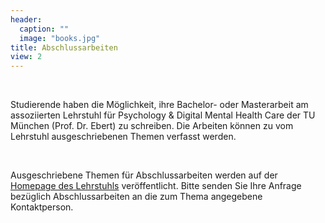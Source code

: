 ```yaml
---
header:
  caption: ""
  image: "books.jpg"
title: Abschlussarbeiten
view: 2
---
```


</br>

Studierende haben die Möglichkeit, ihre Bachelor- oder Masterarbeit am assoziierten Lehrstuhl für Psychology & Digital Mental Health Care der TU München (Prof. Dr. Ebert) zu schreiben. Die Arbeiten können zu vom Lehrstuhl ausgeschriebenen Themen verfasst werden.

</br>

Ausgeschriebene Themen für Abschlussarbeiten werden auf der <a href="https://www.sg.tum.de/digitalhealth/lehre/abschlussarbeiten/" target="_blank">Homepage des Lehrstuhls</a> veröffentlicht. Bitte senden Sie Ihre Anfrage bezüglich Abschlussarbeiten an die zum Thema angegebene Kontaktperson.



